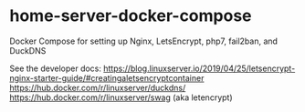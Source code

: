 # home-server-docker-compose
Docker Compose for setting up Nginx, LetsEncrypt, php7, fail2ban, and DuckDNS

See the developer docs:
https://blog.linuxserver.io/2019/04/25/letsencrypt-nginx-starter-guide/#creatingaletsencryptcontainer
https://hub.docker.com/r/linuxserver/duckdns/
https://hub.docker.com/r/linuxserver/swag (aka letencrypt)
